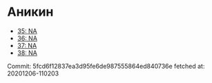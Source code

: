 # Аникин
- [35: NA](35.md)
- [36: NA](36.md)
- [37: NA](37.md)
- [38: NA](38.md)

Commit: 5fcd6f12837ea3d95fe6de987555864ed840736e
 fetched at: 20201206-110203
